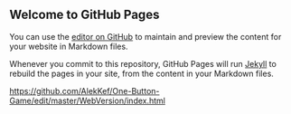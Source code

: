 ## Welcome to GitHub Pages

You can use the [editor on GitHub](https://github.com/AlekKef/One-Button-Game/edit/master/README.md) to maintain and preview the content for your website in Markdown files.

Whenever you commit to this repository, GitHub Pages will run [Jekyll](https://jekyllrb.com/) to rebuild the pages in your site, from the content in your Markdown files.

https://github.com/AlekKef/One-Button-Game/edit/master/WebVersion/index.html
